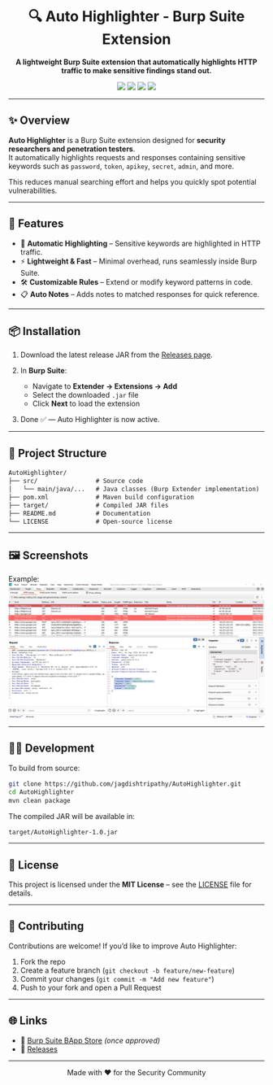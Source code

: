 <h1 align="center">🔍 Auto Highlighter - Burp Suite Extension</h1>

<p align="center">
  <b>A lightweight Burp Suite extension that automatically highlights HTTP traffic to make sensitive findings stand out.</b>
</p>

<p align="center">
  <img src="https://img.shields.io/badge/Platform-Burp%20Suite-orange?style=for-the-badge"/>
  <img src="https://img.shields.io/badge/Language-Java-blue?style=for-the-badge"/>
  <img src="https://img.shields.io/badge/Build-Maven-brightgreen?style=for-the-badge"/>
  <img src="https://img.shields.io/github/license/jagdishtripathy/AutoHighlighter?style=for-the-badge"/>
</p>

---

## ✨ Overview
**Auto Highlighter** is a Burp Suite extension designed for **security researchers and penetration testers**.  
It automatically highlights requests and responses containing sensitive keywords such as `password`, `token`, `apikey`, `secret`, `admin`, and more.  

This reduces manual searching effort and helps you quickly spot potential vulnerabilities.

---

## 🚀 Features
- 🎨 **Automatic Highlighting** – Sensitive keywords are highlighted in HTTP traffic.  
- ⚡ **Lightweight & Fast** – Minimal overhead, runs seamlessly inside Burp Suite.  
- 🛠️ **Customizable Rules** – Extend or modify keyword patterns in code.  
- 📋 **Auto Notes** – Adds notes to matched responses for quick reference.  

---

## 📦 Installation

1. Download the latest release JAR from the [Releases page](https://github.com/jagdishtripathy/AutoHighlighter/releases).  

2. In **Burp Suite**:  
   - Navigate to **Extender → Extensions → Add**  
   - Select the downloaded `.jar` file  
   - Click **Next** to load the extension  
3. Done ✅ — Auto Highlighter is now active.

---

## 📂 Project Structure
```
AutoHighlighter/
├── src/                # Source code
│   └── main/java/...   # Java classes (Burp Extender implementation)
├── pom.xml             # Maven build configuration
├── target/             # Compiled JAR files
├── README.md           # Documentation
└── LICENSE             # Open-source license
```
---

## 🖼️ Screenshots
 
Example:  
![screenshot](docs/screenshot.png)

---

## 🧑‍💻 Development

To build from source:

```bash
git clone https://github.com/jagdishtripathy/AutoHighlighter.git
cd AutoHighlighter
mvn clean package
```

The compiled JAR will be available in:

```
target/AutoHighlighter-1.0.jar
```

---

## 📜 License
This project is licensed under the **MIT License** – see the [LICENSE](LICENSE) file for details.  

---

## 🤝 Contributing
Contributions are welcome! If you’d like to improve Auto Highlighter:

1. Fork the repo  
2. Create a feature branch (`git checkout -b feature/new-feature`)  
3. Commit your changes (`git commit -m "Add new feature"`)  
4. Push to your fork and open a Pull Request  

---

## 🌐 Links
- 🔗 [Burp Suite BApp Store](https://portswigger.net/bappstore) *(once approved)*  
- 📂 [Releases](https://github.com/jagdishtripathy/AutoHighlighter/releases)  

---

<p align="center">Made with ❤️ for the Security Community</p>

